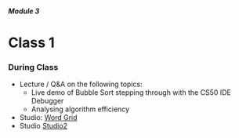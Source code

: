 ##### Module 3

# Class 1

### During Class
* Lecture / Q&A on the following topics:
  * Live demo of Bubble Sort stepping through with the CS50 IDE Debugger
  * Analysing algorithm efficiency
* Studio: [Word Grid](../studios/wrod-grid)
* Studio [Studio2](TODO)

